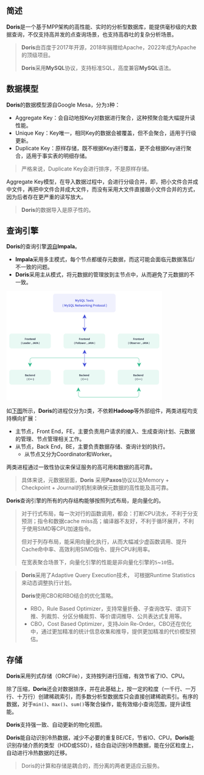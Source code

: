 ## 简述

**Doris**是一个基于MPP架构的高性能、实时的分析型数据库，能提供毫秒级的大数据查询，不仅支持高并发的点查询场景，也支持高吞吐的复杂分析场景。

> **Doris**由百度于2017年开源，2018年捐赠给Apache，2022年成为Apache的顶级项目。
>
> **Doris**采用**MySQL**协议，支持标准SQL，高度兼容**MySQL**语法。



## 数据模型

**Doris**的数据模型源自Google Mesa，分为`3`种：

- Aggregate Key：会自动地按Key对数据进行聚合，这种预聚合能大幅提升读性能。
- Unique Key：Key唯一，相同Key的数据会被覆盖，但不会聚合，适用于行级更新。
- Duplicate Key：原样存储，既不根据Key进行覆盖，更不会根据Key进行聚合，适用于事实表的明细存储。

> 严格来说，Duplicate Key会进行排序，不是原样存储。

Aggregate Key模型，在导入数据过程中，会进行分级合并，即，把小文件合并成中文件，再把中文件合并成大文件，而没有采用大文件直接跟小文件合并的方式，因为后者存在更严重的读写放大。

> **Doris**的数据导入是原子性的。



## 查询引擎

**Doris**的查询引擎[源自](https://www.infoq.cn/article/vxup94ub59ya*k0tnefe)**Impala**。

- **Impala**采用多主模式，每个节点都缓存元数据，而这可能会面临元数据落后/不一致的问题。
- **Doris**采用主从模式，将元数据的管理放到主节点中，从而避免了元数据的不一致。

<img src="../images/9/doris_framework.png" style="zoom: 40%;" />

如[下图](https://doris.apache.org/zh-CN/docs/dev/summary/basic-summary/)所示，**Doris**的进程仅分为`2`类，不依赖**Hadoop**等外部组件，两类进程均支持横向扩展：

- 主节点，Front End，FE，主要负责用户请求的接入、生成查询计划、元数据的管理、节点管理相关工作。
- 从节点，Back End，BE，主要负责数据存储、查询计划的执行。
  - 从节点又分为Coordinator和Worker。

两类进程通过一致性协议来保证服务的高可用和数据的高可靠。

> 具体来说，元数据层面，**Doris** 采用**Paxos**协议以及Memory + Checkpoint + Journal的机制来确保元数据的高性能及高可靠。

**Doris**查询引擎的所有的内存结构能够按照列式布局，是向量化的。

> 对于行式布局，每一次对行的函数调用，都会：打断CPU流水，不利于分支预测；指令和数据cache miss高；编译器不友好，不利于循环展开，不利于使用SIMD等CPU加速指令。
>
> 但对于列存布局，能采用向量化执行，从而大幅减少虚函数调用、提升Cache命中率、高效利用SIMD指令、提升CPU利用率。
>
> 在宽表聚合场景下，向量化引擎的性能是非向量化引擎的`5`~`10`倍。

> **Doris**采用了Adaptive Query Execution技术， 可根据Runtime Statistics来动态调整执行计划。
>
> **Doris**使用CBO和RBO结合的优化策略。
>
> - RBO，Rule Based Optimizer，支持常量折叠、子查询改写、谓词下推、列裁剪、分区分桶裁剪、等价谓词推导、公共表达式复用等。
> - CBO，Cost Based Optimizer，支持Join Re-Order。CBO还在优化中，通过更加精准的统计信息收集和推导，提供更加精准的代价模型预估。



## 存储

**Doris**采用列式存储（ORCFile），支持按列进行压缩，有效节省了IO、CPU。

除了压缩，**Doris**还会对数据排序，并在此基础上，按一定的粒度（一千行、一万行、十万行）创建稀疏索引，而多数分析型数据库只会直接创建稀疏索引。有序的数据，对于`min()`、`max()`、`sum()`等聚合操作，能有效缩小查询范围，提升读性能。

**Doris**支持强一致、自动更新的物化视图。

**Doris**能自动识别冷热数据，减少不必要的重复BE/CE，节省IO、CPU。**Doris**能识别存储介质的类型（HDD或SSD），结合自动识别冷热数据，能在分区粒度上，自动进行冷热数据的迁移。

> Doris的计算和存储是耦合的，而分离的两者更适应云服务。